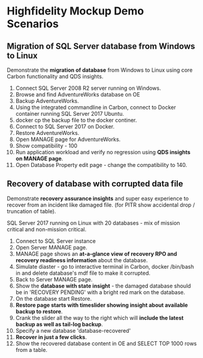 # Highfidelity Mockup Demo Scenarios

## Migration of SQL Server database from Windows to Linux

Demonstrate the **migration of database** from Windows to Linux using core Carbon functionality and QDS insights.

1. Connect SQL Server 2008 R2 server running on Windows.
2. Browse and find AdventureWorks database on OE 
3. Backup AdventureWorks.
4. Using the integrated commandline in Carbon, connect to Docker container running SQL Server 2017 Ubuntu.
5. docker cp the backup file to the docker continer.
6. Connect to SQL Server 2017 on Docker.
7. Restore AdventureWorks.
8. Open MANAGE page for AdventureWorks.
9. Show compatibility - 100
10. Run application workload and verify no regression using **QDS insights on MANAGE page**.
11. Open Database Property edit page - change the compatibility to 140.

## Recovery of database with corrupted data file

Demonstrate **recovery assurance insights** and super easy experience to recover from an incident like damaged file. (for PITR show accidental drop / truncation of table).

SQL Server 2017 running on Linux with 20 databases - mix of mission critical and non-mission critical.

1. Connect to SQL Server instance
2. Open Server MANAGE page.
3. MANAGE page shows an **at-a-glance view of recovery RPO and recovery readiness information** about the database.
4. Simulate diaster - go to interactive terminal in Carbon, docker /bin/bash in and delete database's mdf file to make it corrupted.
5. Back to Server MANAGE page.
6. Show the **database with state insight** - the damaged database should be in 'RECOVERY PENDING' with a bright red mark on the database.
7. On the database start Restore.
8. **Restore page starts with timeslider showing insight about available backup to restore**.
9. Crank the slider all the way to the right which will **include the latest backup as well as tail-log backup**.
10. Specify a new database 'database-recovered'
11. **Recover in just a few clicks**.
12. Show the recovered database content in OE and SELECT TOP 1000 rows from a table.


